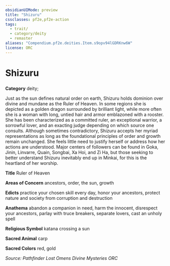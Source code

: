 ```yaml
---
obsidianUIMode: preview
title: "Shizuru"
cssclasses: pf2e,pf2e-action
tags:
  - trait/
  - category/deity
  - remaster
aliases: "Compendium.pf2e.deities.Item.s9opv94lGDRKnw6W"
license: ORC
---
```

# Shizuru

### 

**Category** deity; 




Just as the sun defines natural order on earth, Shizuru holds dominion over divine and mundane as the Ruler of Heaven. In some regions she is depicted as a golden dragon surrounded by brilliant light, while more often she is a woman with long, untied hair and armor emblazoned with a rooster. She has been characterized as a committed ruler, an exceptional warrior, a sorrowful lover, and an exacting judge depending on which source one consults. Although sometimes contradictory, Shizuru accepts her myriad representations as long as the foundational principles of order and growth remain unchanged. She feels little need to justify herself or address how her actions are understood. Major centers of followers can be found in Goka, Jinin, Linvarre, Quain, Songbai, Xa Hoi, and Zi Ha, but those seeking to better understand Shizuru inevitably end up in Minkai, for this is the heartland of her worship.

**Title** Ruler of Heaven

**Areas of Concern** ancestors, order, the sun, growth

**Edicts** practice your chosen skill every day, honor your ancestors, protect nature and society from corruption and destruction

**Anathema** abandon a companion in need, harm the innocent, disrespect your ancestors, parlay with truce breakers, separate lovers, cast an unholy spell

**Religious Symbol** katana crossing a sun

**Sacred Animal** carp

**Sacred Colors** red, gold

*Source: Pathfinder Lost Omens Divine Mysteries*
*ORC*